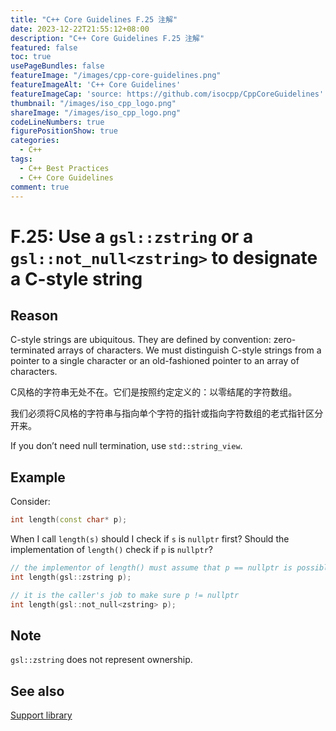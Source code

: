 ```yaml
---
title: "C++ Core Guidelines F.25 注解"
date: 2023-12-22T21:55:12+08:00
description: "C++ Core Guidelines F.25 注解"
featured: false
toc: true
usePageBundles: false
featureImage: "/images/cpp-core-guidelines.png"
featureImageAlt: 'C++ Core Guidelines'
featureImageCap: 'source: https://github.com/isocpp/CppCoreGuidelines'
thumbnail: "/images/iso_cpp_logo.png"
shareImage: "/images/iso_cpp_logo.png"
codeLineNumbers: true
figurePositionShow: true
categories:
  - C++
tags:
  - C++ Best Practices
  - C++ Core Guidelines
comment: true
---
```


# F.25: Use a `gsl::zstring` or a `gsl::not_null<zstring>` to designate a C-style string

## Reason

C-style strings are ubiquitous. They are defined by convention: zero-terminated arrays of characters. We must distinguish C-style strings from a pointer to a single character or an old-fashioned pointer to an array of characters.

C风格的字符串无处不在。它们是按照约定定义的：以零结尾的字符数组。

我们必须将C风格的字符串与指向单个字符的指针或指向字符数组的老式指针区分开来。

If you don’t need null termination, use `std::string_view`.

## Example

Consider:

```c++
int length(const char* p);
```

When I call `length(s)` should I check if `s` is `nullptr` first? Should the implementation of `length()` check if `p` is `nullptr`?

```c++
// the implementor of length() must assume that p == nullptr is possible
int length(gsl::zstring p);

// it is the caller's job to make sure p != nullptr
int length(gsl::not_null<zstring> p);
```

## Note

`gsl::zstring` does not represent ownership.

## See also

[Support library](https://isocpp.github.io/CppCoreGuidelines/CppCoreGuidelines#gsl-guidelines-support-library)
